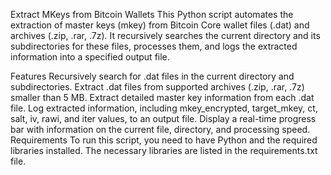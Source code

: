 Extract MKeys from Bitcoin Wallets
This Python script automates the extraction of master keys (mkey) from Bitcoin Core wallet files (.dat) and archives (.zip, .rar, .7z). It recursively searches the current directory and its subdirectories for these files, processes them, and logs the extracted information into a specified output file.

Features
Recursively search for .dat files in the current directory and subdirectories.
Extract .dat files from supported archives (.zip, .rar, .7z) smaller than 5 MB.
Extract detailed master key information from each .dat file.
Log extracted information, including mkey_encrypted, target_mkey, ct, salt, iv, rawi, and iter values, to an output file.
Display a real-time progress bar with information on the current file, directory, and processing speed.
Requirements
To run this script, you need to have Python and the required libraries installed. The necessary libraries are listed in the requirements.txt file.


